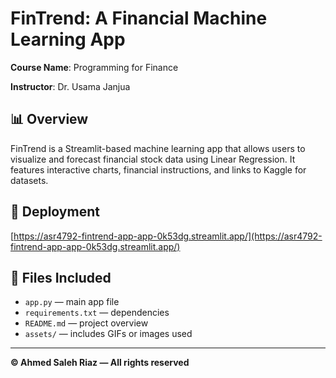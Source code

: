 # FinTrend: A Financial Machine Learning App

**Course Name**: Programming for Finance

**Instructor**: Dr. Usama Janjua

## 📊 Overview
FinTrend is a Streamlit-based machine learning app that allows users to visualize and forecast financial stock data using Linear Regression. It features interactive charts, financial instructions, and links to Kaggle for datasets.

## 🔗 Deployment
[https://asr4792-fintrend-app-app-0k53dg.streamlit.app/](https://asr4792-fintrend-app-app-0k53dg.streamlit.app/)

## 📁 Files Included
- `app.py` — main app file
- `requirements.txt` — dependencies
- `README.md` — project overview
- `assets/` — includes GIFs or images used

---

**© Ahmed Saleh Riaz — All rights reserved**
